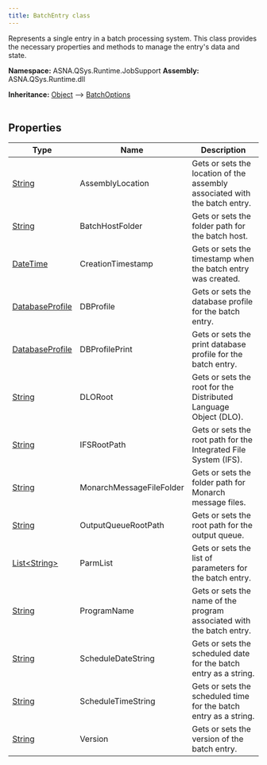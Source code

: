 ```yaml
---
title: BatchEntry class
---
```


Represents a single entry in a batch processing system. This class provides
the necessary properties and methods to manage the entry's data and state.

**Namespace:** ASNA.QSys.Runtime.JobSupport
**Assembly:** ASNA.QSys.Runtime.dll

**Inheritance:** [Object](https://docs.microsoft.com/en-us/dotnet/api/system.object) --> [BatchOptions](/reference/runtime/qsys-runtime-job-support/batch-options.html)
<br>
<br>

## Properties

| Type | Name | Description
| --- | --- | --- 
| [String](https://learn.microsoft.com/en-us/dotnet/api/system.string?view=net-8.0) | AssemblyLocation | Gets or sets the location of the assembly associated with the batch entry. |
| [String](https://learn.microsoft.com/en-us/dotnet/api/system.string?view=net-8.0) | BatchHostFolder | Gets or sets the folder path for the batch host. |
| [DateTime](https://docs.microsoft.com/en-us/dotnet/api/system.datetime) | CreationTimestamp | Gets or sets the timestamp when the batch entry was created. |
| [DatabaseProfile](/reference/runtime/qsys-runtime-job-support/database-profile.html) | DBProfile | Gets or sets the database profile for the batch entry. |
| [DatabaseProfile](/reference/runtime/qsys-runtime-job-support/database-profile.html) | DBProfilePrint | Gets or sets the print database profile for the batch entry. |
| [String](https://learn.microsoft.com/en-us/dotnet/api/system.string?view=net-8.0) | DLORoot | Gets or sets the root for the Distributed Language Object (DLO). |
| [String](https://learn.microsoft.com/en-us/dotnet/api/system.string?view=net-8.0) | IFSRootPath | Gets or sets the root path for the Integrated File System (IFS). |
| [String](https://learn.microsoft.com/en-us/dotnet/api/system.string?view=net-8.0) | MonarchMessageFileFolder | Gets or sets the folder path for Monarch message files. |
| [String](https://learn.microsoft.com/en-us/dotnet/api/system.string?view=net-8.0) | OutputQueueRootPath | Gets or sets the root path for the output queue. |
| [List\<String\>](https://docs.microsoft.com/en-us/dotnet/api/system.collections.generic.list-1) | ParmList | Gets or sets the list of parameters for the batch entry. |
| [String](https://learn.microsoft.com/en-us/dotnet/api/system.string?view=net-8.0) | ProgramName | Gets or sets the name of the program associated with the batch entry. |
| [String](https://learn.microsoft.com/en-us/dotnet/api/system.string?view=net-8.0) | ScheduleDateString | Gets or sets the scheduled date for the batch entry as a string. |
| [String](https://learn.microsoft.com/en-us/dotnet/api/system.string?view=net-8.0) | ScheduleTimeString | Gets or sets the scheduled time for the batch entry as a string. |
| [String](https://learn.microsoft.com/en-us/dotnet/api/system.string?view=net-8.0) | Version | Gets or sets the version of the batch entry. |
